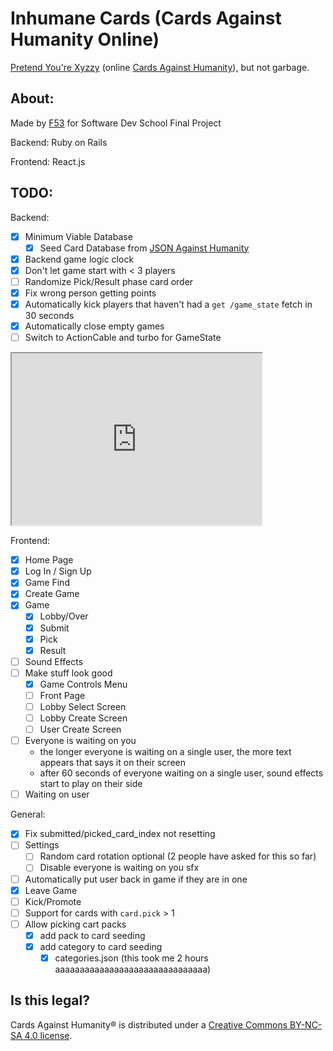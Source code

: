 # Inhumane Cards (Cards Against Humanity Online)
[Pretend You're Xyzzy](https://pyx-1.pretendyoure.xyz/zy/) (online [Cards Against Humanity](https://www.cardsagainsthumanity.com/)), but not garbage.

## About:
Made by [F53](https://f53.dev) for Software Dev School Final Project

Backend: Ruby on Rails

Frontend: React.js

## TODO:
Backend:
- [x] Minimum Viable Database
  - [x] Seed Card Database from [JSON Against Humanity](https://crhallberg.com/cah/)
- [x] Backend game logic clock
- [x] Don't let game start with < 3 players
- [ ] Randomize Pick/Result phase card order
- [x] Fix wrong person getting points
- [x] Automatically kick players that haven't had a `get /game_state` fetch in 30 seconds
- [x] Automatically close empty games
- [ ] Switch to ActionCable and turbo for GameState

<iframe width="400" height="275" src='https://dbdiagram.io/embed/63506e9047094101959cbd7f'> </iframe>

Frontend:
- [x] Home Page
- [x] Log In / Sign Up
- [x] Game Find
- [x] Create Game
- [x] Game
  - [x] Lobby/Over
  - [x] Submit
  - [x] Pick
  - [x] Result
- [ ] Sound Effects
- [ ] Make stuff look good
  - [x] Game Controls Menu
  - [ ] Front Page
  - [ ] Lobby Select Screen
  - [ ] Lobby Create Screen
  - [ ] User Create Screen
- [ ] Everyone is waiting on you
  - the longer everyone is waiting on a single user, the more text appears that says it on their screen
  - after 60 seconds of everyone waiting on a single user, sound effects start to play on their side
- [ ] Waiting on user

General:
- [x] Fix submitted/picked_card_index not resetting
- [ ] Settings
  - [ ] Random card rotation optional
    (2 people have asked for this so far)
  - [ ] Disable everyone is waiting on you sfx
- [ ] Automatically put user back in game if they are in one
- [x] Leave Game
- [ ] Kick/Promote
- [ ] Support for cards with `card.pick` > 1
- [ ] Allow picking cart packs
  - [x] add pack to card seeding
  - [x] add category to card seeding
    - [x] categories.json (this took me 2 hours aaaaaaaaaaaaaaaaaaaaaaaaaaaaaaa)

## Is this legal?
Cards Against Humanity® is distributed under a [Creative Commons BY-NC-SA 4.0 license](https://creativecommons.org/licenses/by-nc-sa/4.0/legalcode).